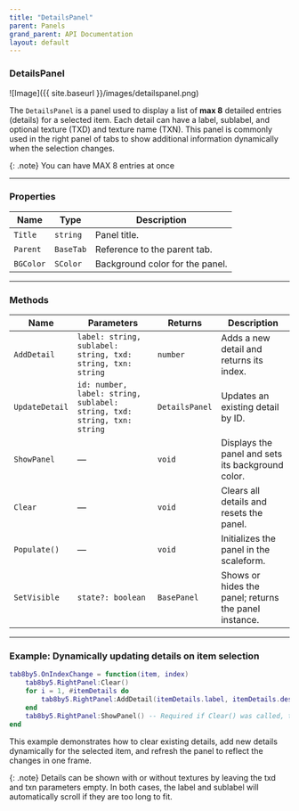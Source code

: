 ```yaml
---
title: "DetailsPanel"
parent: Panels
grand_parent: API Documentation
layout: default
---
```


### DetailsPanel

![Image]({{ site.baseurl }}/images/detailspanel.png)

The `DetailsPanel` is a panel used to display a list of **max 8** detailed entries (details) for a selected item. Each detail can have a label, sublabel, and optional texture (TXD) and texture name (TXN). This panel is commonly used in the right panel of tabs to show additional information dynamically when the selection changes.

{: .note}
You can have MAX 8 entries at once

---

### Properties

| Name       | Type     | Description |
|------------|----------|-------------|
| `Title`    | `string` | Panel title. |
| `Parent`   | `BaseTab` | Reference to the parent tab. |
| `BGColor`  | `SColor` | Background color for the panel. |

---

### Methods

| Name              | Parameters | Returns       | Description |
|-------------------|------------|---------------|-------------|
| `AddDetail`       | `label: string, sublabel: string, txd: string, txn: string` | `number` | Adds a new detail and returns its index. |
| `UpdateDetail`    | `id: number, label: string, sublabel: string, txd: string, txn: string` | `DetailsPanel` | Updates an existing detail by ID. |
| `ShowPanel`       | —          | `void`        | Displays the panel and sets its background color. |
| `Clear`           | —          | `void`        | Clears all details and resets the panel. |
| `Populate()` | — | `void` | Initializes the panel in the scaleform. |
| `SetVisible`      | `state?: boolean` | `BasePanel` | Shows or hides the panel; returns the panel instance. |

---

### Example: Dynamically updating details on item selection

```lua
tab8by5.OnIndexChange = function(item, index)
    tab8by5.RightPanel:Clear()
    for i = 1, #itemDetails do
        tab8by5.RightPanel:AddDetail(itemDetails.label, itemDetails.desc, itemDetails.txd, itemDetails.txn)
    end
    tab8by5.RightPanel:ShowPanel() -- Required if Clear() was called, to refresh the scaleform buffer and redraw.
end
```
This example demonstrates how to clear existing details, add new details dynamically for the selected item, and refresh the panel to reflect the changes in one frame.

{: .note}
Details can be shown with or without textures by leaving the txd and txn parameters empty. In both cases, the label and sublabel will automatically scroll if they are too long to fit.
